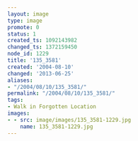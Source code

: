 ```yaml
---
layout: image
type: image
promote: 0
status: 1
created_ts: 1092143982
changed_ts: 1372159450
node_id: 1229
title: '135_3581'
created: '2004-08-10'
changed: '2013-06-25'
aliases:
- "/2004/08/10/135_3581/"
permalink: "/2004/08/10/135_3581/"
tags:
- Walk in Forgotten Location
images:
- - src: image/images/135_3581-1229.jpg
    name: 135_3581-1229.jpg
---
```


